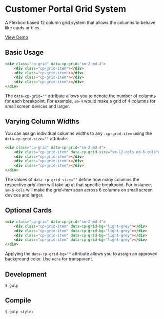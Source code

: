 # Customer Portal Grid System
A Flexbox-based 12 column grid system that allows the columns to behave like cards or tiles.

[View Demo](https://redhataccess.github.io/cp-grid/index.html)

## Basic Usage

```html
<div class="cp-grid" data-cp-grid="sm-2 md-4">
	<div class="cp-grid-item"></div>
	<div class="cp-grid-item"></div>
	<div class="cp-grid-item"></div>
	<div class="cp-grid-item"></div>
</div>
```
The `data-cp-grid=""` attribute allows you to denote the number of columns for each breakpoint. For example, `sm-4` would make a grid of 4 columns for small screen devices and larger.

## Varying Column Widths

You can assign individual columns widths to any `.cp-grid-item` using the `data-cp-grid-size=""` attribute.

```html
<div class="cp-grid" data-cp-grid="sm-2 md-4">
	<div class="cp-grid-item" data-cp-grid-size="sm-12-cols md-6-cols"></div>
	<div class="cp-grid-item"></div>
	<div class="cp-grid-item"></div>
	<div class="cp-grid-item"></div>
</div>
```
The values of `data-cp-grid-size=""` define how many columns the respective *grid-item* will take up at that specific breakpoint. For instance, `sm-6-cols` will make the *grid-item* span across 6 columns on small screen devices and larger.

## Optional Cards

```html
<div class="cp-grid" data-cp-grid="sm-2 md-4">
	<div class="cp-grid-item" data-cp-grid-bg="light-grey"></div>
	<div class="cp-grid-item" data-cp-grid-bg="light-grey"></div>
	<div class="cp-grid-item" data-cp-grid-bg="light-grey"></div>
	<div class="cp-grid-item" data-cp-grid-bg="light-grey"></div>
</div>
```
Applying the `data-cp-grid-bg=""` attribute allows you to assign an approved background color. Use `none` for transparent.

## Development

```
$ gulp
```

## Compile
```
$ gulp styles
```